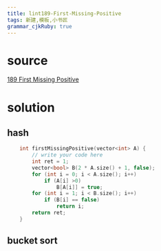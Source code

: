 ```yaml
---
title: lint189-First-Missing-Positive
tags: 新建,模板,小书匠
grammar_cjkRuby: true
---
```



# source

[189 First Missing Positive ](http://www.lintcode.com/en/problem/first-missing-positive/)


# solution 

## hash

```cpp
    int firstMissingPositive(vector<int> A) {
        // write your code here
        int ret = 1;
        vector<bool> B(2 * A.size() + 1, false);
        for (int i = 0; i < A.size(); i++)
            if (A[i] >0)
                B[A[i]] = true;
        for (int i = 1; i < B.size(); i++)
            if (B[i] == false)
                return i;
        return ret;
    }

```

## bucket sort


